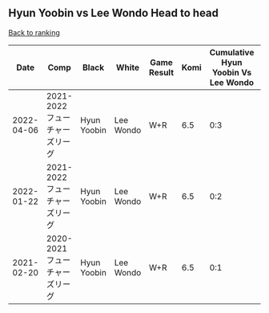 ## Hyun Yoobin vs Lee Wondo Head to head

[Back to ranking](../../index.md)




| **Date** | **Comp** | **Black** | **White** | **Game Result** | **Komi** | **Cumulative Hyun Yoobin Vs Lee Wondo** | **Hyun Yoobin Streak** | **Lee Wondo Streak** | 
| --- | --- | --- | --- | --- | --- | --- | --- | --- |
| 2022-04-06 | 2021-2022フューチャーズリーグ | Hyun Yoobin | Lee Wondo | W+R | 6.5 | 0:3 | 0 | 3 | 
| 2022-01-22 | 2021-2022フューチャーズリーグ | Hyun Yoobin | Lee Wondo | W+R | 6.5 | 0:2 | 0 | 2 | 
| 2021-02-20 | 2020-2021フューチャーズリーグ | Hyun Yoobin | Lee Wondo | W+R | 6.5 | 0:1 | 0 | 1 |




